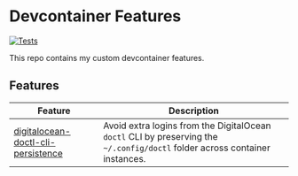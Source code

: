 # Devcontainer Features

[![Tests](https://github.com/ElanHasson/devcontainer-features/actions/workflows/test.yaml/badge.svg)](https://github.com/ElanHasson/devcontainer-features/actions/workflows/test.yaml)

This repo contains my custom devcontainer features.

## Features

| Feature                                                      | Description                                                                                                             |
| ------------------------------------------------------------ | ----------------------------------------------------------------------------------------------------------------------- |
| [digitalocean-doctl-cli-persistence](./src/digitalocean-doctl-cli-persistence)       | Avoid extra logins from the DigitalOcean `doctl` CLI by preserving the `~/.config/doctl` folder across container instances.              |
